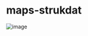 ﻿# maps-strukdat

![image](https://github.com/user-attachments/assets/b2c6c7ef-a607-41da-b932-866011db2cce)

